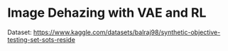 # Image Dehazing with VAE and RL

Dataset:
https://www.kaggle.com/datasets/balraj98/synthetic-objective-testing-set-sots-reside


